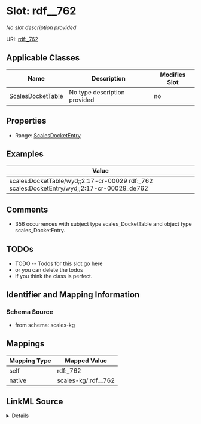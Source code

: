 

# Slot: rdf__762


_No slot description provided_





URI: [rdf:_762](http://www.w3.org/1999/02/22-rdf-syntax-ns#_762)



<!-- no inheritance hierarchy -->





## Applicable Classes

| Name | Description | Modifies Slot |
| --- | --- | --- |
| [ScalesDocketTable](../classes/ScalesDocketTable.md) | No type description provided |  no  |







## Properties

* Range: [ScalesDocketEntry](../classes/ScalesDocketEntry.md)






## Examples

| Value |
| --- |
| scales:DocketTable/wyd;;2:17-cr-00029 rdf:_762 scales:DocketEntry/wyd;;2:17-cr-00029_de762 |

## Comments

* 356 occurrences with subject type scales_DocketTable and object type scales_DocketEntry.

## TODOs

* TODO -- Todos for this slot go here
* or you can delete the todos
* if you think the class is perfect.

## Identifier and Mapping Information







### Schema Source


* from schema: scales-kg




## Mappings

| Mapping Type | Mapped Value |
| ---  | ---  |
| self | rdf:_762 |
| native | scales-kg/:rdf__762 |




## LinkML Source

<details>
```yaml
name: rdf__762
description: No slot description provided
todos:
- TODO -- Todos for this slot go here
- or you can delete the todos
- if you think the class is perfect.
comments:
- 356 occurrences with subject type scales_DocketTable and object type scales_DocketEntry.
examples:
- value: scales:DocketTable/wyd;;2:17-cr-00029 rdf:_762 scales:DocketEntry/wyd;;2:17-cr-00029_de762
from_schema: scales-kg
rank: 1000
slot_uri: rdf:_762
alias: rdf__762
domain_of:
- scales_DocketTable
range: scales_DocketEntry

```
</details>